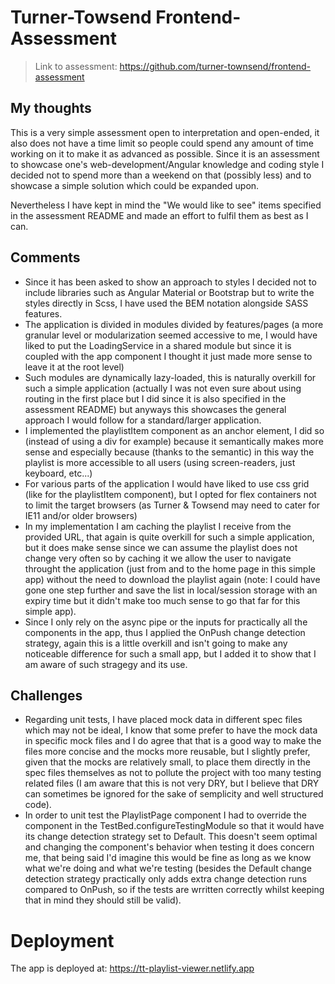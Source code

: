 # Turner-Towsend Frontend-Assessment

> Link to assessment: https://github.com/turner-townsend/frontend-assessment

## My thoughts

This is a very simple assessment open to interpretation and open-ended, it also does not have a time limit so people could spend any amount of time working on it to make it as advanced as possible. Since it is an assessment to showcase one's web-development/Angular knowledge and coding style I decided not to spend more than a weekend on that (possibly less) and to showcase a simple solution which could be expanded upon.

Nevertheless I have kept in mind the "We would like to see" items specified in the assessment README and made an effort to fulfil them as best as I can.

## Comments

- Since it has been asked to show an approach to styles I decided not to include libraries such as Angular Material or Bootstrap but to write the styles directly in Scss, I have used the BEM notation alongside SASS features.
- The application is divided in modules divided by features/pages (a more granular level or modularization seemed accessive to me, I would have liked to put the LoadingService in a shared module but since it is coupled with the app component I thought it just made more sense to leave it at the root level)
- Such modules are dynamically lazy-loaded, this is naturally overkill for such a simple application (actually I was not even sure about using routing in the first place but I did since it is also specified in the assessment README) but anyways this showcases the general approach I would follow for a standard/larger application.
- I implemented the playlistItem component as an anchor element, I did so (instead of using a div for example) because it semantically makes more sense and especially because (thanks to the semantic) in this way the playlist is more accessible to all users (using screen-readers, just keyboard, etc...)
- For various parts of the application I would have liked to use css grid (like for the playlistItem component), but I opted for flex containers not to limit the target browsers (as Turner & Towsend may need to cater for IE11 and/or older browsers)
- In my implementation I am caching the playlist I receive from the provided URL, that again is quite overkill for such a simple application, but it does make sense since we can assume the playlist does not change very often so by caching it we allow the user to navigate throught the application (just from and to the home page in this simple app) without the need to download the playlist again (note: I could have gone one step further and save the list in local/session storage with an expiry time but it didn't make too much sense to go that far for this simple app).
- Since I only rely on the async pipe or the inputs for practically all the components in the app, thus I applied the OnPush change detection strategy, again this is a little overkill and isn't going to make any noticeable difference for such a small app, but I added it to show that I am aware of such stragegy and its use.

## Challenges

- Regarding unit tests, I have placed mock data in different spec files which may not be ideal, I know that some prefer to have the mock data in specific mock files and I do agree that that is a good way to make the files more concise and the mocks more reusable, but I slightly prefer, given that the mocks are relatively small, to place them directly in the spec files themselves as not to pollute the project with too many testing related files (I am aware that this is not very DRY, but I believe that DRY can sometimes be ignored for the sake of semplicity and well structured code).
- In order to unit test the PlaylistPage component I had to override the component in the TestBed.configureTestingModule so that it would have its change detection strategy set to Default. This doesn't seem optimal and changing the component's behavior when testing it does concern me, that being said I'd imagine this would be fine as long as we know what we're doing and what we're testing (besides the Default change detection strategy practically only adds extra change detection runs compared to OnPush, so if the tests are wrritten correctly whilst keeping that in mind they should still be valid).

# Deployment

The app is deployed at: https://tt-playlist-viewer.netlify.app
